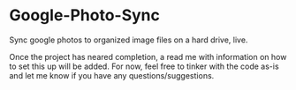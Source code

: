 # Google-Photo-Sync
Sync google photos to organized image files on a hard drive, live.

Once the project has neared completion, a read me with information on how to set this up will be added. For now, feel free to tinker with the code as-is and let me know if you have any questions/suggestions.
